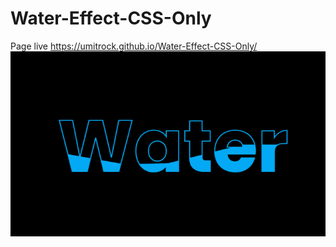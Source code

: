 # Water-Effect-CSS-Only
Page live https://umitrock.github.io/Water-Effect-CSS-Only/
<img src="https://github.com/UmitRock/Water-Effect-CSS-Only/blob/main/page.PNG?raw=true" alt="">
